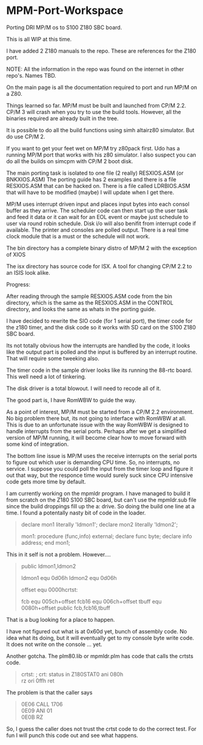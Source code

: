 # MPM-Port-Workspace
Porting DRI MP/M os to S100 Z180 SBC board.

This is all WIP at this time.

I have added 2 Z180 manuals to the repo.  These are references for the Z180 
port.

NOTE:  All the information in the repo was found on the internet in other 
repo's.  Names TBD.

On the main page is all the documentation required to port and run MP/M on a Z80.

Things learned so far.  MP/M must be built and launched from CP/M 2.2.  CP/M 3 will
crash when you try to use the build tools.  However,  all the binaries required are
already built in the tree.  

It is possible to do all  the build functions using simh altairz80 simulator.  But do
use CP/M 2.

If you want to get your feet wet on MP/M  try z80pack first.  Udo has a running MP/M
port that works with his z80 simulator.  I also suspect you can do all the builds on
simcpm with CP/M 2 boot disk.

The main porting task is isolated to one file (2 really)  RESXIOS.ASM  (or BNKXIOS.ASM)
The porting guide has 2 examples and there is a file RESXIOS.ASM that can be hacked on.
There is a file called LDRBIOS.ASM  that will have to be modified (maybe) I will update
when I get there.

MP/M uses interrupt driven input and places input bytes into each consol buffer as they
arrive.  The scheduler code can then start up the user task and feed it data or it can
wait for an EOL event or maybe just schedule to user via round robin schedule.  Disk i/o
will also benifit from interrupt code if available.  The printer and consoles are polled
output.  There is a real time clock module that is a must or the schedule will not work.

The bin directory has a complete binary distro of MP/M 2 with the exception of XIOS

The isx directory has source code for ISX.  A tool for changing CP/M 2.2 to an ISIS 
look alike.

Progress:

After reading through the sample RESXIOS.ASM code from the bin directory, which is the
same as the RESXIOS.ASM in the CONTROL directory, and looks the same as whats in the porting
guide.  

I have decided to rewrite the SIO code (for 1 serial port), the timer code for the
z180 timer, and the disk code so it works with SD card on the S100 Z180 SBC board.

Its not totally obvious how the interrupts are handled by the code, it looks like the output
part is polled and the input is buffered by an interrupt routine.  That will require some tweeking
also.  

The timer code in the sample driver looks like its running the 88-rtc board.  This well need a
lot of tinkering.

The disk driver is a total blowout.  I will need to recode all of it.

The good part is, I have RomWBW to guide the way.

As a point of interest, MP/M must be started from a CP/M 2.2 environment.  No big problem there
but, its not going to interface with RomWBW at all.  This is due to an unfortunate issue with the
way RomWBW is designed to handle interrupts from the serial ports.  Perhaps after we get a simplified
version of MP/M running, it will become clear how to move forward with some kind of integration.

The bottom line issue is MP/M  uses the receive interrupts on the serial ports to figure out which user
is demanding CPU time.  So, no interrupts, no service.  I suppose you could poll the input from the
timer loop and figure it out that way, but the responce time would surely suck since CPU intensive
code gets more time by default.

I am currently working on the mpmldr program.  I have managed to build it from scratch on the Z180 S100 SBC
board, but can't use the
mpmldr.sub file since the build droppings fill up the a: drive.  So doing the build one line at a time.
I found a potentally nasty bit of code in the loader. 

>  declare mon1 literally 'ldmon1';
>  declare mon2 literally 'ldmon2';
>
>  mon1:
>    procedure (func,info) external;
>      declare func byte;
>      declare info address;
>    end mon1;
>
>  
This in it self is not a problem.  However....

>
>	public	ldmon1,ldmon2
>
>ldmon1	equ	0d06h
>ldmon2	equ	0d06h
>
>offset	equ	0000hcrtst:                  
>
>fcb	equ	005ch+offset
>fcb16	equ	006ch+offset
>tbuff	equ	0080h+offset
>	public	fcb,fcb16,tbuff

That is a bug looking for a place to happen.

I have not figured out what is at 0x60d yet, bunch of assembly code.
No idea what its doing, but it will eventually get to my console byte write 
code.  It does not write on the console ... yet.

Another gotcha.  The plm80.lib or mpmldr.plm has code that calls the 
crtsts code.  

>crtst:                  ; crt: status
>        in Z180STAT0 
>        ani 080h  
>        rz
>        ori 0ffh 
>        ret

The problem is that the caller says 

>  0E06  CALL 1706                                                               
>  0E09  ANI  01                                                                 
>  0E0B  RZ

So, I guess the caller does not trust the crtst code to
do the correct test.  For fun I will punch this code out
and see what happens.


